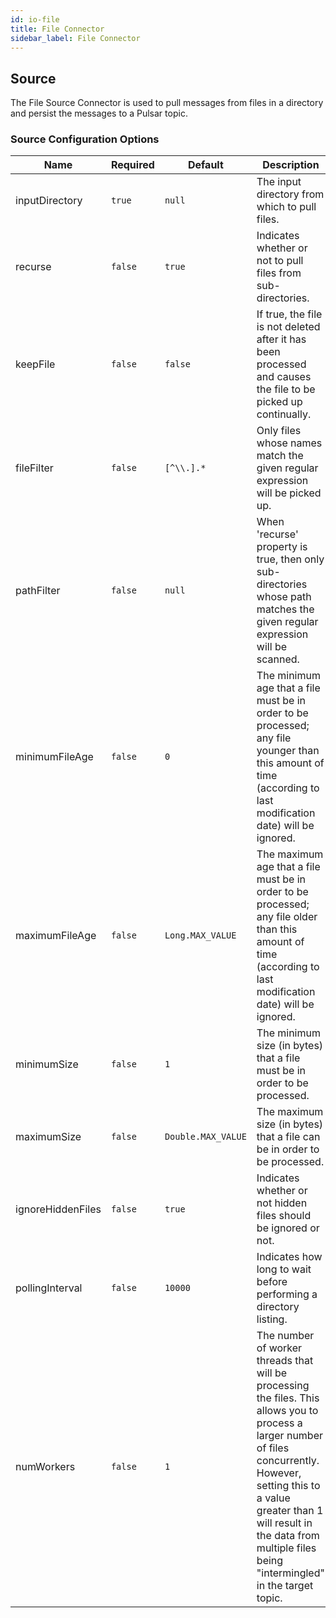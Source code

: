 ```yaml
---
id: io-file
title: File Connector
sidebar_label: File Connector
---
```


## Source

The File Source Connector is used to pull messages from files in a directory and persist the messages
to a Pulsar topic.

### Source Configuration Options

| Name | Required | Default | Description |
|------|----------|---------|-------------|
| inputDirectory | `true` | `null` | The input directory from which to pull files. |
| recurse | `false` | `true` | Indicates whether or not to pull files from sub-directories. |
| keepFile | `false` | `false` | If true, the file is not deleted after it has been processed and causes the file to be picked up continually. |
| fileFilter | `false` | `[^\\.].*` | Only files whose names match the given regular expression will be picked up. |
| pathFilter | `false` | `null` | When 'recurse' property is true, then only sub-directories whose path matches the given regular expression will be scanned. |
| minimumFileAge | `false` | `0` | The minimum age that a file must be in order to be processed; any file younger than this amount of time (according to last modification date) will be ignored. |
| maximumFileAge | `false` | `Long.MAX_VALUE` | The maximum age that a file must be in order to be processed; any file older than this amount of time (according to last modification date) will be ignored. |
| minimumSize | `false` | `1` | The minimum size (in bytes) that a file must be in order to be processed. |
| maximumSize | `false` | `Double.MAX_VALUE` | The maximum size (in bytes) that a file can be in order to be processed. |
| ignoreHiddenFiles | `false` | `true` | Indicates whether or not hidden files should be ignored or not. |
| pollingInterval | `false` | `10000` | Indicates how long to wait before performing a directory listing. |
| numWorkers | `false` | `1` | The number of worker threads that will be processing the files. This allows you to process a larger number of files concurrently. However, setting this to a value greater than 1 will result in the data from multiple files being "intermingled" in the target topic. |